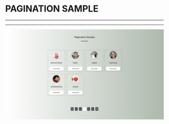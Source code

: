 # PAGINATION SAMPLE

---

---

<!-- [Pagination-sample-link](https://random-person-sample.vercel.app/) -->

![alt text](img/pagination.png)
